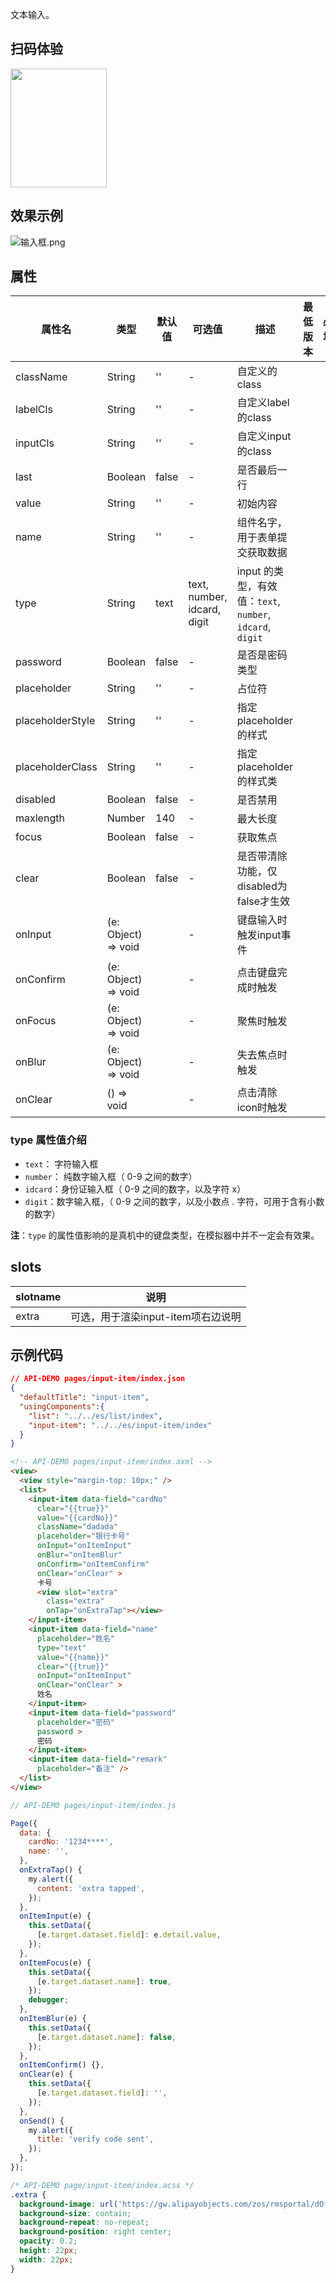 文本输入。

## 扫码体验
<img src="https://gw.alipayobjects.com/zos/rmsportal/HoUOLnPEOaymuHlbeyqR.jpeg" width="154" height="190" />

## 效果示例
![输入框.png](https://gw.alipayobjects.com/mdn/rms_ce4c6f/afts/img/A*DumuSohfeXQAAAAAAAAAAABkARQnAQ) 

## 属性
| 属性名           | 类型                | 默认值 | 可选值                           | 描述                                                      | 最低版本 | 必填 |
| ---------------- | ------------------- | ------ | -------------------------------- | --------------------------------------------------------- | -------- | ---- |
| className        | String              | ''     | -                                | 自定义的class                                             |          |      |
| labelCls         | String              | ''     | -                                | 自定义label的class                                        |          |      |
| inputCls         | String              | ''     | -                                | 自定义input的class                                        |          |      |
| last             | Boolean             | false  | -                                | 是否最后一行                                              |          |      |
| value            | String              | ''     | -                                | 初始内容                                                  |          |      |
| name             | String              | ''     | -                                | 组件名字，用于表单提交获取数据                            |          |      |
| type             | String              | text   | text, number, idcard, digit      | input 的类型，有效值：`text`, `number`, `idcard`, `digit` |          |      |
| password         | Boolean             | false  | -                                | 是否是密码类型                                            |          |      |
| placeholder      | String              | ''     | -                                | 占位符                                                    |          |      |
| placeholderStyle | String              | ''     | -                                | 指定 placeholder 的样式                                   |          |      |
| placeholderClass | String              | ''     | -                                | 指定 placeholder 的样式类                                 |          |      |
| disabled         | Boolean             | false  | -                                | 是否禁用                                                  |          |      |
| maxlength        | Number              | 140    | -                                | 最大长度                                                  |          |      |
| focus            | Boolean             | false  | -                                | 获取焦点                                                  |          |      |
| clear            | Boolean             | false  | -                                | 是否带清除功能，仅disabled为false才生效                   |          |      |
| onInput          | (e: Object) => void |        | -                                | 键盘输入时触发input事件                                   |          |      |
| onConfirm        | (e: Object) => void |        | -                                | 点击键盘完成时触发                                        |          |      |
| onFocus          | (e: Object) => void |        | -                                | 聚焦时触发                                                |          |      |
| onBlur           | (e: Object) => void |        | -                                | 失去焦点时触发                                            |          |      |
| onClear          | () => void          |        | -                                | 点击清除icon时触发                                        |          |      |

### type 属性值介绍
* `text`： 字符输入框
* `number`： 纯数字输入框（ 0-9 之间的数字）
* `idcard`：身份证输入框（ 0-9 之间的数字，以及字符 x）
* `digit`：数字输入框，（ 0-9 之间的数字，以及小数点 . 字符，可用于含有小数的数字）

**注**：`type` 的属性值影响的是真机中的键盘类型，在模拟器中并不一定会有效果。

## slots

| slotname | 说明 |
| ---- | ---- |
| extra | 可选，用于渲染input-item项右边说明 |

## 示例代码

```json
// API-DEMO pages/input-item/index.json
{
  "defaultTitle": "input-item",
  "usingComponents":{
    "list": "../../es/list/index",
    "input-item": "../../es/input-item/index"
  }
}
```

```html
<!-- API-DEMO pages/input-item/index.axml -->
<view>
  <view style="margin-top: 10px;" />
  <list>
    <input-item data-field="cardNo" 
      clear="{{true}}" 
      value="{{cardNo}}" 
      className="dadada" 
      placeholder="银行卡号" 
      onInput="onItemInput"
      onBlur="onItemBlur" 
      onConfirm="onItemConfirm" 
      onClear="onClear" >
      卡号
      <view slot="extra" 
        class="extra" 
        onTap="onExtraTap"></view>
    </input-item>
    <input-item data-field="name" 
      placeholder="姓名" 
      type="text" 
      value="{{name}}" 
      clear="{{true}}" 
      onInput="onItemInput" 
      onClear="onClear" >
      姓名
    </input-item>
    <input-item data-field="password" 
      placeholder="密码" 
      password >
      密码
    </input-item>
    <input-item data-field="remark" 
      placeholder="备注" />
  </list>
</view>
```

```javascript
// API-DEMO pages/input-item/index.js

Page({
  data: {
    cardNo: '1234****',
    name: '',
  },
  onExtraTap() {
    my.alert({
      content: 'extra tapped',
    });
  },
  onItemInput(e) {
    this.setData({
      [e.target.dataset.field]: e.detail.value,
    });
  },
  onItemFocus(e) {
    this.setData({
      [e.target.dataset.name]: true,
    });
    debugger;
  },
  onItemBlur(e) {
    this.setData({
      [e.target.dataset.name]: false,
    });
  },
  onItemConfirm() {},
  onClear(e) {
    this.setData({
      [e.target.dataset.field]: '',
    });
  },
  onSend() {
    my.alert({
      title: 'verify code sent',
    });
  },
});

```

```css
/* API-DEMO page/input-item/index.acss */
.extra {
  background-image: url('https://gw.alipayobjects.com/zos/rmsportal/dOfSJfWQvYdvsZiJStvg.svg');
  background-size: contain;
  background-repeat: no-repeat;
  background-position: right center;
  opacity: 0.2;
  height: 22px;
  width: 22px;
}
```